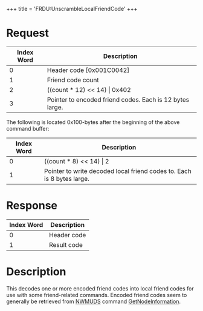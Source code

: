 +++
title = 'FRDU:UnscrambleLocalFriendCode'
+++

# Request

| Index Word | Description                                              |
|------------|----------------------------------------------------------|
| 0          | Header code \[0x001C0042\]                               |
| 1          | Friend code count                                        |
| 2          | ((count \* 12) \<\< 14) \| 0x402                         |
| 3          | Pointer to encoded friend codes. Each is 12 bytes large. |

The following is located 0x100-bytes after the beginning of the above command buffer:

| Index Word | Description                                                            |
|------------|------------------------------------------------------------------------|
| 0          | ((count \* 8) \<\< 14) \| 2                                            |
| 1          | Pointer to write decoded local friend codes to. Each is 8 bytes large. |

# Response

| Index Word | Description |
|------------|-------------|
| 0          | Header code |
| 1          | Result code |

# Description

This decodes one or more encoded friend codes into local friend codes for use with some friend-related commands. Encoded friend codes seem to generally be retrieved from [NWMUDS](NWM_Services#nwm-local-wlan-service-nwmuds "wikilink") command [GetNodeInformation](NWMUDS:GetNodeInformation "wikilink").
